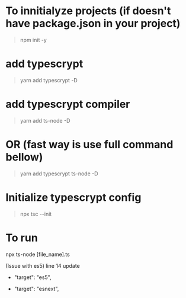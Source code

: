 # To innitialyze projects (if doesn't have package.json in your project)
> npm init -y

# add typescrypt
> yarn add typescrypt -D

# add typescrypt compiler
> yarn add ts-node -D

# OR (fast way is use full command bellow)
> yarn add typescrypt ts-node -D

# Initialize typescrypt config
> npx tsc --init

# To run
npx ts-node [file_name].ts


(Issue with es5)
line 14 update
- "target": "es5", 
+ "target": "esnext", 